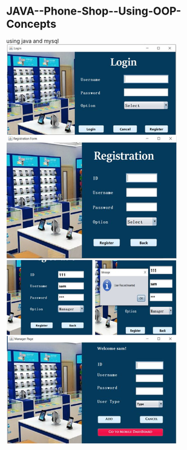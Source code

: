 # JAVA--Phone-Shop--Using-OOP-Concepts
using java and mysql\
<img src="ss/1.JPG" width="450"><br>
<img src="ss/2.JPG" width="450">
<img src="ss/3.JPG" width="450">
<img src="ss/4.JPG" width="450">
